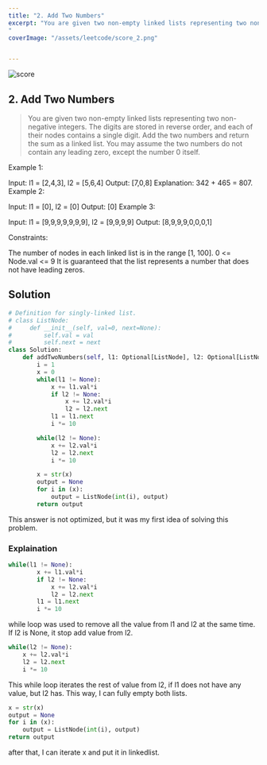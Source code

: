 ```yaml
---
title: "2. Add Two Numbers"
excerpt: "You are given two non-empty linked lists representing two non-negative integers. The digits are stored...
"
coverImage: "/assets/leetcode/score_2.png"


---
```


![score](/assets/leetcode/score_2.png)

## 2. Add Two Numbers
> You are given two non-empty linked lists representing two non-negative integers.
> The digits are stored in reverse order, and each of their nodes contains a single digit. Add the two numbers and return the sum as a linked list.
> You may assume the two numbers do not contain any leading zero, except the number 0 itself.
 

Example 1:


Input: l1 = [2,4,3], l2 = [5,6,4]
Output: [7,0,8]
Explanation: 342 + 465 = 807.
Example 2:

Input: l1 = [0], l2 = [0]
Output: [0]
Example 3:

Input: l1 = [9,9,9,9,9,9,9], l2 = [9,9,9,9]
Output: [8,9,9,9,0,0,0,1]
 

Constraints:

The number of nodes in each linked list is in the range [1, 100].
0 <= Node.val <= 9
It is guaranteed that the list represents a number that does not have leading zeros.

## Solution
```python
# Definition for singly-linked list.
# class ListNode:
#     def __init__(self, val=0, next=None):
#         self.val = val
#         self.next = next
class Solution:
    def addTwoNumbers(self, l1: Optional[ListNode], l2: Optional[ListNode]) -> Optional[ListNode]:
        i = 1
        x = 0
        while(l1 != None):
            x += l1.val*i
            if l2 != None:
                x += l2.val*i
                l2 = l2.next
            l1 = l1.next
            i *= 10

        while(l2 != None):
            x += l2.val*i
            l2 = l2.next
            i *= 10

        x = str(x)
        output = None
        for i in (x):
            output = ListNode(int(i), output)
        return output
```
This answer is not optimized, but it was my first idea of solving this problem.

### Explaination
```python
while(l1 != None):
        x += l1.val*i
        if l2 != None:
            x += l2.val*i
            l2 = l2.next
        l1 = l1.next
        i *= 10
```
while loop was used to remove all the value from l1 and l2 at the same time. If l2 is None, it stop add value from l2.

```python
while(l2 != None):
    x += l2.val*i
    l2 = l2.next
    i *= 10
```
This while loop iterates the rest of value from l2, if l1 does not have any value, but l2 has.
This way, I can fully empty both lists.

```python
x = str(x)
output = None
for i in (x):
    output = ListNode(int(i), output)
return output
```

after that, I can iterate x and put it in linkedlist.